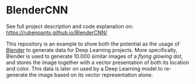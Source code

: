# BlenderCNN

See full project description and code explanation on: https://rubenpants.github.io/BlenderCNN/

This repository is an example to show both the potential as the usage of [Blender](https://www.blender.org/) to generate data for Deep Learning projects. More specifically, Blender is used to generate 10.000 similar images of a *flying glowing dot*, and stores the image together with a vector presentation of both its location and color. This data is later on used by a Deep Learning model to re-generate the image based on its vector representation alone.

